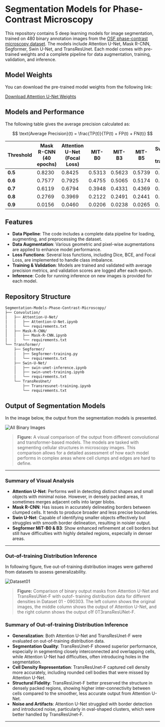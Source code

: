 # Segmentation Models for Phase-Contrast Microscopy

This repository contains 5 deep learning models for image segmentation, trained on 480 binary annotation images from the [OSF phase-contrast microscopy dataset](https://osf.io/ysaq2/). The models include Attention U-Net, Mask R-CNN, Segformer, Swin U-Net, and TransResUnet. Each model comes with pre-trained weights and a complete pipeline for data augmentation, training, validation, and inference.

## Model Weights

You can download the pre-trained model weights from the following link:

[Download Attention U-Net Weights](https://drive.google.com/file/d/1q8WCUHH4eacYOA6hL5idAbW-xNk4XjcR/view?usp=drive_link)

## Models and Performance

The following table gives the average precision calculated as:

$$
\text{Average Precision}(t) = \frac{TP(t)}{TP(t) + FP(t) + FN(t)}
$$

| Threshold | Mask R-CNN (40 epochs) | Attention U-Net (Focal Loss) | MIT-B0 | MIT-B3 | MIT-B5 | Swin U-Net (no transforms) | TransResUnet (raw) | TransResUnet (Finetuned - 1967 samples) |
| --------- | ---------------------- | ---------------------------- | ------ | ------ | ------ | -------------------------- | ------------------ | --------------------------------------- |
| **0.5**   | 0.8230                 | 0.8425                       | 0.5313 | 0.5623 | 0.5739 | 0.4051                     | 0.6563            | 0.7245                                 |
| **0.6**   | 0.7577                 | 0.7925                       | 0.4755 | 0.5065 | 0.5174 | 0.3447                     | 0.6146            | 0.6845                                 |
| **0.7**   | 0.6119                 | 0.6794                       | 0.3948 | 0.4331 | 0.4369 | 0.2637                     | 0.5463            | 0.6230                                 |
| **0.8**   | 0.2769                 | 0.3969                       | 0.2122 | 0.2491 | 0.2441 | 0.1162                     | 0.3786            | 0.4738                                 |
| **0.9**   | 0.0156                 | 0.0460                       | 0.0206 | 0.0238 | 0.0265 | 0.0090                     | 0.0473            | 0.0775                                 |


## Features

- **Data Pipeline**: The code includes a complete data pipeline for loading, augmenting, and preprocessing the dataset.
- **Data Augmentation**: Various geometric and pixel-wise augmentations are applied to enhance model performance.
- **Loss Functions**: Several loss functions, including Dice, BCE, and Focal Loss, are implemented to handle class imbalance.
- **Training & Validation**: Models are trained and validated with average precision metrics, and validation scores are logged after each epoch.
- **Inference**: Code for running inference on new images is provided for each model.

## Repository Structure

```bash
Segmentation-Models-Phase-Contrast-Microscopy/
├── Convolution/
│   ├── Attention-U-Net/
│   │   ├── Attention-U-Net.ipynb
│   │   └── requirements.txt
│   ├── Mask-R-CNN/
│   │   ├── Mask-R-CNN.ipynb
│   │   └── requirements.txt
└── Transformer/
    ├── Segformer/
    │   ├── Segformer-training.py
    │   └── requirements.txt
    ├── Swin-U-Net/
    │   ├── swin-unet-inference.ipynb
    │   ├── swin-unet-training.ipynb
    │   └── requirements.txt
    └── TransResUnet/
        ├── Transresunet-training.ipynb
        └── requirements.txt
```
## Output of Segmentation Models

In the image below, the output from the segmentation models is presented. 

![All Binary Images](https://github.com/user-attachments/assets/fd9712f6-740f-47e7-b1e5-9af6acf9ab61)


> **Figure:** A visual comparison of the output from different convolutional and transformer-based models. The models are tasked with segmenting cellular structures in microscopy images. This comparison allows for a detailed assessment of how each model performs in complex areas where cell clumps and edges are hard to define.

---

### Summary of Visual Analysis

- **Attention U-Net**: Performs well in detecting distinct shapes and small objects with minimal noise. However, in densely packed areas, it sometimes merges adjacent cells into larger blobs.
- **Mask R-CNN**: Has issues in accurately delineating borders between clumped cells. It tends to produce broader and less precise boundaries.
- **Swin U-Net**: Capable of identifying smaller objects effectively but struggles with smooth border delineation, resulting in noisier output.
- **Segformer MiT-B0 & B3**: Show enhanced refinement at cell borders but still have difficulties with highly detailed regions, especially in denser areas.
---

### Out-of-training Distribution Inference

In following figure, five out-of-training distribution images were gathered from datasets to assess generalizability. 

![Dataset01](https://github.com/user-attachments/assets/80b12531-d0fe-4383-bd98-6a09ea52ea56)

> **Figure:** Comparison of binary output masks from Attention U-Net and TransResUNet-F with outof-
training distribution data for different densities in Dataset 01 - 090303. The left column
shows the original images, the middle column shows the output of Attention U-Net, and
the right column shows the output o1f 0T3ransResUNet-F.

### Summary of Out-of-training Distribution Inference

- **Generalization**: Both Attention U-Net and TransResUnet-F were evaluated on out-of-training distribution data.
- **Segmentation Quality**: TransResUnet-F showed superior performance, especially in segmenting closely interconnected and overlapping cells, while Attention U-Net had difficulties, often introducing holes in the segmentation.
- **Cell Density Representation**: TransResUnet-F captured cell density more accurately, including rounded cell bodies that were missed by Attention U-Net.
- **Structural Fidelity**: TransResUnet-F better preserved the structure in densely packed regions, showing higher inter-connectivity between cells compared to the smoother, less accurate output from Attention U-Net.
- **Noise and Artifacts**: Attention U-Net struggled with border detection and introduced noise, particularly in oval-shaped clusters, which were better handled by TransResUnet-F.

---

